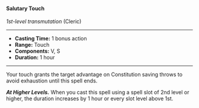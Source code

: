 #### Salutary Touch
*1st-level transmutation* (Cleric)
___
- **Casting Time:** 1 bonus action
- **Range:** Touch
- **Components:** V, S
- **Duration:** 1 hour
---
Your touch grants the target advantage on
Constitution saving throws to avoid exhaustion
until this spell ends.

***At Higher Levels.***  When you cast this spell using
a spell slot of 2nd level or higher, the duration
increases by 1 hour or every slot level above 1st.
